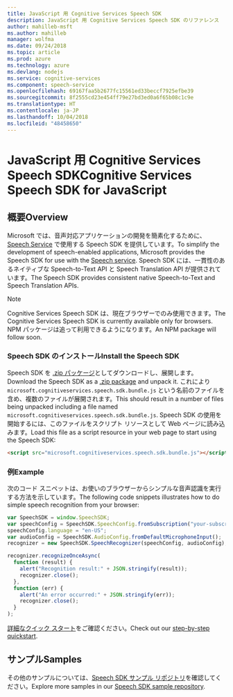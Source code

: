 ```yaml
---
title: JavaScript 用 Cognitive Services Speech SDK
description: JavaScript 用 Cognitive Services Speech SDK のリファレンス
author: mahilleb-msft
ms.author: mahilleb
manager: wolfma
ms.date: 09/24/2018
ms.topic: article
ms.prod: azure
ms.technology: azure
ms.devlang: nodejs
ms.service: cognitive-services
ms.component: speech-service
ms.openlocfilehash: 69167faa5b2677fc15561ed33beccf7925efbe39
ms.sourcegitcommit: 8f2555cd23e454ff79e27bd3ed0a6f65b08c1c9e
ms.translationtype: HT
ms.contentlocale: ja-JP
ms.lasthandoff: 10/04/2018
ms.locfileid: "48458650"
---
```

# <a name="cognitive-services-speech-sdk-for-javascript"></a><span data-ttu-id="55555-103">JavaScript 用 Cognitive Services Speech SDK</span><span class="sxs-lookup"><span data-stu-id="55555-103">Cognitive Services Speech SDK for JavaScript</span></span>

## <a name="overview"></a><span data-ttu-id="55555-104">概要</span><span class="sxs-lookup"><span data-stu-id="55555-104">Overview</span></span>

<span data-ttu-id="55555-105">Microsoft では、音声対応アプリケーションの開発を簡素化するために、[Speech Service](https://aka.ms/csspeech) で使用する Speech SDK を提供しています。</span><span class="sxs-lookup"><span data-stu-id="55555-105">To simplify the development of speech-enabled applications, Microsoft provides the Speech SDK for use with the [Speech service](https://aka.ms/csspeech).</span></span>
<span data-ttu-id="55555-106">Speech SDK には、一貫性のあるネイティブな Speech-to-Text API と Speech Translation API が提供されています。</span><span class="sxs-lookup"><span data-stu-id="55555-106">The Speech SDK provides consistent native Speech-to-Text and Speech Translation APIs.</span></span>

> [!NOTE]
> <span data-ttu-id="55555-107">Cognitive Services Speech SDK は、現在ブラウザーでのみ使用できます。</span><span class="sxs-lookup"><span data-stu-id="55555-107">The Cognitive Services Speech SDK is currently available only for browsers.</span></span>
> <span data-ttu-id="55555-108">NPM パッケージは追って利用できるようになります。</span><span class="sxs-lookup"><span data-stu-id="55555-108">An NPM package will follow soon.</span></span>

### <a name="install-the-speech-sdk"></a><span data-ttu-id="55555-109">Speech SDK のインストール</span><span class="sxs-lookup"><span data-stu-id="55555-109">Install the Speech SDK</span></span>

<span data-ttu-id="55555-110">Speech SDK を [.zip パッケージ](https://aka.ms/csspeech/jsbrowserpackage)としてダウンロードし、展開します。</span><span class="sxs-lookup"><span data-stu-id="55555-110">Download the Speech SDK as a [.zip package](https://aka.ms/csspeech/jsbrowserpackage) and unpack it.</span></span>
<span data-ttu-id="55555-111">これにより `microsoft.cognitiveservices.speech.sdk.bundle.js` という名前のファイルを含め、複数のファイルが展開されます。</span><span class="sxs-lookup"><span data-stu-id="55555-111">This should result in a number of files being unpacked including a file named `microsoft.cognitiveservices.speech.sdk.bundle.js`.</span></span>
<span data-ttu-id="55555-112">Speech SDK の使用を開始するには、このファイルをスクリプト リソースとして Web ページに読み込みます。</span><span class="sxs-lookup"><span data-stu-id="55555-112">Load this file as a script resource in your web page to start using the Speech SDK:</span></span>

```html
<script src="microsoft.cognitiveservices.speech.sdk.bundle.js"></script>
```

### <a name="example"></a><span data-ttu-id="55555-113">例</span><span class="sxs-lookup"><span data-stu-id="55555-113">Example</span></span> 

<span data-ttu-id="55555-114">次のコード スニペットは、お使いのブラウザーからシンプルな音声認識を実行する方法を示しています。</span><span class="sxs-lookup"><span data-stu-id="55555-114">The following code snippets illustrates how to do simple speech recognition from your browser:</span></span>

```javascript 
var SpeechSDK = window.SpeechSDK;
var speechConfig = SpeechSDK.SpeechConfig.fromSubscription("your-subscription-key", "your-service-region");
speechConfig.language = "en-US";
var audioConfig = SpeechSDK.AudioConfig.fromDefaultMicrophoneInput();
recognizer = new SpeechSDK.SpeechRecognizer(speechConfig, audioConfig);

recognizer.recognizeOnceAsync(
  function (result) {
    alert("Recognition result:" + JSON.stringify(result));
    recognizer.close();
  },
  function (err) {
    alert("An error occurred:" + JSON.stringify(err));
    recognizer.close();
  }
);
``` 

<span data-ttu-id="55555-115">[詳細なクイック スタート](/azure/cognitive-services/speech-service/quickstart-js-browser)をご確認ください。</span><span class="sxs-lookup"><span data-stu-id="55555-115">Check out our [step-by-step quickstart](/azure/cognitive-services/speech-service/quickstart-js-browser).</span></span>

## <a name="samples"></a><span data-ttu-id="55555-116">サンプル</span><span class="sxs-lookup"><span data-stu-id="55555-116">Samples</span></span>

<span data-ttu-id="55555-117">その他のサンプルについては、[Speech SDK サンプル リポジトリ](https://aka.ms/csspeech/samples)を確認してください。</span><span class="sxs-lookup"><span data-stu-id="55555-117">Explore more samples in our [Speech SDK sample repository](https://aka.ms/csspeech/samples).</span></span>
